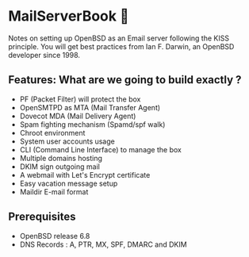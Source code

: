 # MailServerBook 📕
Notes on setting up OpenBSD as an Email server following the KISS principle.
You will get best practices from Ian F. Darwin, an OpenBSD developer since 1998.

## Features: What are we going to build exactly ?

- PF (Packet Filter) will protect the box
- OpenSMTPD as MTA (Mail Transfer Agent)
- Dovecot MDA (Mail Delivery Agent)
- Spam fighting mechanism (Spamd/spf walk)
- Chroot environment
- System user accounts usage
- CLI (Command Line Interface) to manage the box
- Multiple domains hosting
- DKIM sign outgoing mail
- A webmail with Let's Encrypt certificate
- Easy vacation message setup
- Maildir E-mail format

## Prerequisites

- OpenBSD release 6.8
- DNS Records : A, PTR, MX, SPF, DMARC and DKIM
